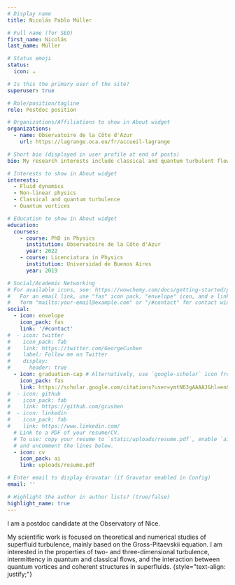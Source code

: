 ```yaml
---
# Display name
title: Nicolás Pablo Müller 

# Full name (for SEO)
first_name: Nicolás
last_name: Müller

# Status emoji
status:
  icon: ☕️

# Is this the primary user of the site?
superuser: true

# Role/position/tagline
role: Postdoc position

# Organizations/Affiliations to show in About widget
organizations:
  - name: Observatoire de la Côte d'Azur
    url: https://lagrange.oca.eu/fr/accueil-lagrange

# Short bio (displayed in user profile at end of posts)
bio: My research interests include classical and quantum turbulent flows. 

# Interests to show in About widget
interests:
  - Fluid dynamics
  - Non-linear physics
  - Classical and quantum turbulence
  - Quantum vortices

# Education to show in About widget
education:
  courses:
    - course: PhD in Physics
      institution: Observatoire de la Côte d'Azur
      year: 2022
    - course: Licenciatura in Physics
      institution: Universidad de Buenos Aires
      year: 2019

# Social/Academic Networking
# For available icons, see: https://wowchemy.com/docs/getting-started/page-builder/#icons
#   For an email link, use "fas" icon pack, "envelope" icon, and a link in the
#   form "mailto:your-email@example.com" or "/#contact" for contact widget.
social:
  - icon: envelope
    icon_pack: fas
    link: '/#contact'
#  - icon: twitter
#    icon_pack: fab
#    link: https://twitter.com/GeorgeCushen
#    label: Follow me on Twitter
#    display:
#      header: true
  - icon: graduation-cap # Alternatively, use `google-scholar` icon from `ai` icon pack
    icon_pack: fas
    link: https://scholar.google.com/citations?user=ymtN63gAAAAJ&hl=en&oi=ao
#  - icon: github
#    icon_pack: fab
#    link: https://github.com/gcushen
#  - icon: linkedin
#    icon_pack: fab
#    link: https://www.linkedin.com/
  # Link to a PDF of your resume/CV.
  # To use: copy your resume to `static/uploads/resume.pdf`, enable `ai` icons in `params.yaml`,
  # and uncomment the lines below.
  - icon: cv
    icon_pack: ai
    link: uploads/resume.pdf

# Enter email to display Gravatar (if Gravatar enabled in Config)
email: ''

# Highlight the author in author lists? (true/false)
highlight_name: true
---
```


I am a postdoc candidate at the Observatory of Nice. 
<!-- My research is devoted to numerical and theoretical studies of classical and quantum turbulent flows. 
My expertise includes the performance of high-resolution direct numerical simulations using parallel computing methods, 
and the application of statistical methods for the analysis of turbulent flows.  -->
My scientific work is focused on theoretical and numerical studies of superfluid turbulence, mainly based on the Gross-Pitaevskii equation. 
I am interested in the properties of two- and three-dimensional turbulence, intermittency in quantum and classical flows, and the interaction between quantum vortices and coherent structures in superfluids.
{style="text-align: justify;"}
